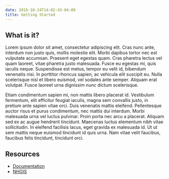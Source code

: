 ```yaml
---
date: 2016-10-24T14:02:43-04:00
title: Getting Started
---
```


## What is it?
Lorem ipsum dolor sit amet, consectetur adipiscing elit. Cras nunc ante, interdum non justo quis, mollis molestie elit. Morbi dapibus tortor nec est vulputate accumsan. Praesent eget egestas quam. Cras pharetra lectus vel quam laoreet, vitae pharetra justo malesuada. Fusce eu egestas mi, quis iaculis neque. Suspendisse est metus, tempor eu velit id, bibendum venenatis nisi. In porttitor rhoncus sapien, ac vehicula elit suscipit eu. Nulla scelerisque nisl et libero euismod, vel sodales ante semper. Aliquam erat volutpat. Fusce laoreet urna dignissim nunc dictum scelerisque.

Etiam condimentum sapien mi, non mattis libero placerat id. Vestibulum fermentum, elit efficitur feugiat iaculis, magna sem convallis justo, in pretium ante sapien vitae orci. Duis venenatis mattis eleifend. Pellentesque auctor risus et purus condimentum, nec mattis dui interdum. Morbi malesuada urna vel luctus pulvinar. Proin porta nec arcu a placerat. Aliquam sed ex ac augue hendrerit tincidunt. Maecenas luctus elementum nibh vitae sollicitudin. In eleifend facilisis lacus, eget gravida ex malesuada id. Ut ut sem mattis neque euismod tincidunt id quis urna. Nam vitae velit faucibus, faucibus felis tincidunt, tincidunt orci.

## Resources
* [Documentation](https://carto.com/docs/)
* [NHGIS](https://nhgis.org)
